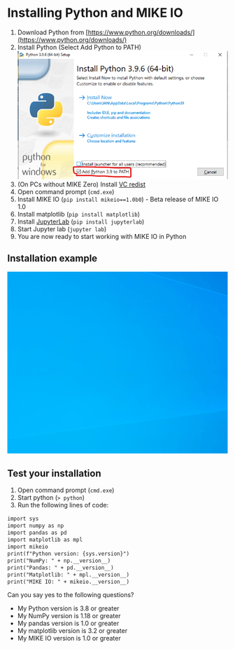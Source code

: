 # Installing Python and MIKE IO

1. Download Python from [https://www.python.org/downloads/](https://www.python.org/downloads/)
2. Install Python (Select Add Python to PATH)
![](images/python_path.png)
3. (On PCs without MIKE Zero) Install [VC redist](https://aka.ms/vs/16/release/vc_redist.x64.exe)
4. Open command prompt (`cmd.exe`)
5. Install MIKE IO (`pip install mikeio==1.0b0`) - Beta release of MIKE IO 1.0
6. Install matplotlib (`pip install matplotlib`)
7. Install [JupyterLab](https://jupyterlab.readthedocs.io/en/stable/) (`pip install jupyterlab`)
8. Start Jupyter lab (`jupyter lab`)
9. You are now ready to start working with MIKE IO in Python

## Installation example
![](images/install.gif)

## Test your installation

1. Open command prompt (`cmd.exe`)
2. Start python (`> python`) 
3. Run the following lines of code:

```
import sys
import numpy as np
import pandas as pd
import matplotlib as mpl
import mikeio
print(f"Python version: {sys.version}")
print("NumPy: " + np.__version__)
print("Pandas: " + pd.__version__)
print("Matplotlib: " + mpl.__version__)
print("MIKE IO: " + mikeio.__version__)
```

Can you say yes to the following questions? 

* My Python version is 3.8 or greater
* My NumPy version is 1.18 or greater
* My pandas version is 1.0 or greater
* My matplotlib version is 3.2 or greater
* My MIKE IO version is 1.0 or greater
